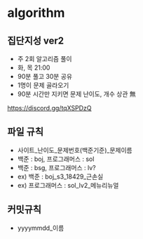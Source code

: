 # algorithm

## 집단지성 ver2
- 주 2회 알고리즘 풀이
- 화, 목 21:00
- 90분 풀고 30분 공유
- 1명이 문제 골라오기
- 90분 시간만 지키면 문제 난이도, 개수 상관 無

https://discord.gg/tqXSPDzQ

## 파일 규칙
- 사이트_난이도_문제번호(백준기준)_문제이름
- 백준 : boj, 프로그래머스 : sol
- 백준 : bsg, 프로그래머스 : lv?
- ex) 백준 : boj_s3_18429_근손실
- ex) 프로그래머스 : sol_lv2_메뉴리뉴얼

## 커밋규칙
- yyyymmdd_이름
